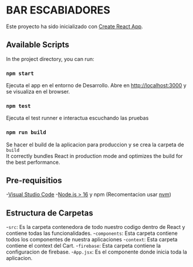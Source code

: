 # BAR ESCABIADORES

Este proyecto ha sido inicializado con [Create React App](https://github.com/facebook/create-react-app).

## Available Scripts

In the project directory, you can run:

### `npm start`

Ejecuta el app en el entorno de Desarrollo.
Abre en [http://localhost:3000](http://localhost:3000) y se visualiza en el browser.


### `npm test`

Ejecuta el test runner e interactua escuchando las pruebas


### `npm run build`

Se hacer el build de la aplicacion para produccion y se crea la carpeta de  `build`\
It correctly bundles React in production mode and optimizes the build for the best performance.


## Pre-requisitios

-[Visual Studio Code]()
-[Node.js > 16]() y npm (Recomentacion usar [nvm]())

## Estructura de Carpetas

-`src`: Es la carpeta contenedora de todo nuestro codigo dentro de React y contiene todas las funcionalidades.
    -`components`: Esta carpeta contiene todos los componentes de nuestra aplicaciones
    -`context`: Esta carpeta contiene el context del Cart.
    -`firebase`: Esta carpeta contiene la configuracion de firebase.
-`App.jsx`: Es el componente donde inicia toda la aplicacion.
